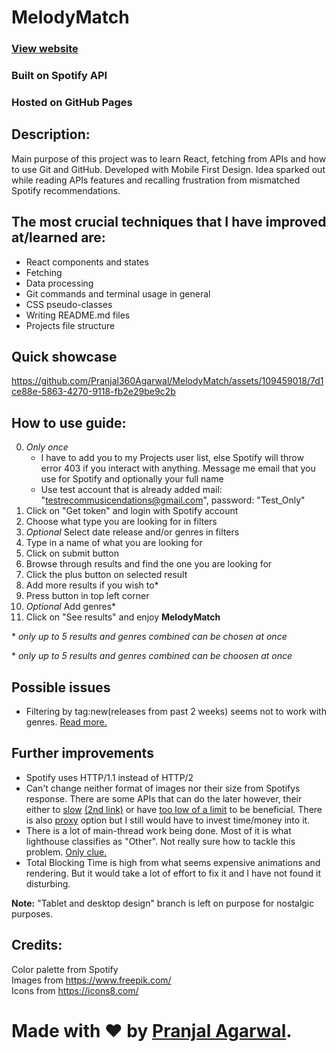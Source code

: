 # MelodyMatch

### [View website](https://karmatys8.github.io/MelodyMatch)

### Built on Spotify API

### Hosted on GitHub Pages

## Description:

Main purpose of this project was to learn React, fetching from APIs and how to use Git and GitHub.
Developed with Mobile First Design. Idea sparked out while reading APIs features
and recalling frustration from mismatched Spotify recommendations.<br>

## The most crucial techniques that I have improved at/learned are:

* React components and states
* Fetching
* Data processing
* Git commands and terminal usage in general
* CSS pseudo-classes
* Writing README.md files
* Projects file structure

## Quick showcase

https://github.com/Pranjal360Agarwal/MelodyMatch/assets/109459018/7d1ce88e-5863-4270-9118-fb2e29be9c2b

## How to use guide:

0. *Only once*
    * I have to add you to my Projects user list, else Spotify will throw error 403 if you interact with anything. Message me email that you use for Spotify and optionally your full name
    * Use test account that is already added mail: "testrecommusicendations@gmail.com", password: "Test_Only"
1. Click on "Get token" and login with Spotify account
2. Choose what type you are looking for in filters
3. *Optional* Select date release and/or genres in filters
4. Type in a name of what you are looking for
5. Click on submit button
6. Browse through results and find the one you are looking for
7. Click the plus button on selected result
8. Add more results if you wish to*
9. Press button in top left corner
10. *Optional* Add genres*
11. Click on "See results" and enjoy **MelodyMatch**

\* *only up to 5 results and genres combined can be chosen at once*

\* *only up to 5 results and genres combined can be choosen at once*

## Possible issues

* Filtering by tag:new(releases from past 2 weeks) seems not to work with genres. [Read more.](https://community.spotify.com/t5/Spotify-for-Developers/API-No-way-to-search-tag-new-with-genre/td-p/5483721)

## Further improvements

* Spotify uses HTTP/1.1 instead of HTTP/2
* Can't change neither format of images nor their size from Spotifys response. There are some APIs that can do the later however, their either to [slow](https://rapidapi.com/jdiez/api/mediacrush/pricing) [(2nd link)](https://www.filestack.com/pricing/#/marketplace) or have [too low of a limit](https://www.abstractapi.com/api/image-processing-optimization-api#pricing) to be beneficial. There is also [proxy](https://imgproxy.net/#pro) option but I still would have to invest time/money into it.
* There is a lot of main-thread work being done. Most of it is what lighthouse classifies as "Other". Not really sure how to tackle this problem. [Only clue.](https://github.com/GoogleChrome/lighthouse/issues/11478)
* Total Blocking Time is high from what seems expensive animations and rendering. But it would take a lot of effort to fix it and I have not found it disturbing.

**Note:** "Tablet and desktop design" branch is left on purpose for nostalgic purposes.

## Credits:
Color palette from Spotify<br>
Images from https://www.freepik.com/<br>
Icons from https://icons8.com/<br>

# Made with ❤ by [Pranjal Agarwal](https://github.com/Pranjal360Agarwal).
